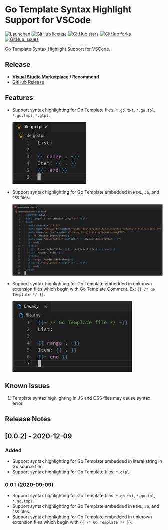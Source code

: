 # Go Template Syntax Highlight Support for VSCode

[![Launched](https://img.shields.io/badge/VSCode--Go--Template-launched-brightgreen.svg?logo=visual-studio-code)](https://github.com/jinliming2/vscode-go-template)
[![GitHub license](https://img.shields.io/github/license/jinliming2/vscode-go-template.svg)](https://raw.githubusercontent.com/jinliming2/vscode-go-template/master/LICENSE)
[![GitHub stars](https://img.shields.io/github/stars/jinliming2/vscode-go-template.svg)](https://github.com/jinliming2/vscode-go-template/stargazers)
[![GitHub forks](https://img.shields.io/github/forks/jinliming2/vscode-go-template.svg)](https://github.com/jinliming2/vscode-go-template/network)
[![GitHub issues](https://img.shields.io/github/issues/jinliming2/vscode-go-template.svg)](https://github.com/jinliming2/vscode-go-template/issues)

Go Template Syntax Highlight Support for VSCode.

## Release

- **[Visual Studio Marketplace](https://marketplace.visualstudio.com/items?itemName=jinliming2.vscode-go-template) / Recommend**
- [GitHub Release](https://github.com/jinliming2/vscode-go-template/releases)

## Features

- Support syntax highlighting for Go Template files: `*.go.txt`, `*.go.tpl`, `*.go.tmpl`, `*.gtpl`.

   ![HTML File](./assets/screenshots/tpl.png)
- Support syntax highlighting for Go Template embedded in `HTML`, `JS`, and `CSS` files.

   ![HTML File](./assets/screenshots/html.png)
- Support syntax highlighting for Go Template embedded in unknown extension files which begin with Go Template Comment. Ex: `{{ /* Go Template */ }}`.

   ![HTML File](./assets/screenshots/comment.png)

## Known Issues

1. Template syntax highlighting in JS and CSS files may cause syntax error.

## Release Notes

## [0.0.2] - 2020-12-09
### Added
- Support syntax highlighting for Go Template embedded in literal string in Go source file.
- Support syntax highlighting for Go Template files: `*.gtpl`.

### 0.0.1 (2020-09-09)

- Support syntax highlighting for Go Template files: `*.go.txt`, `*.go.tpl`, `*.go.tmpl`.
- Support syntax highlighting for Go Template embedded in `HTML`, `JS`, and `CSS` files.
- Support syntax highlighting for Go Template embedded in unknown extension files which begin with `{{ /* Go Template */ }}`.
